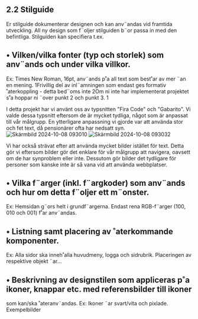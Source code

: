 ## 2.2 Stilguide
Er stilguide dokumenterar designen och kan anv¨andas vid framtida utveckling. All ny design som f¨oljer
stilguiden b¨or passa in med den befintliga.
Stilguiden kan specifiera t.ex.

## • Vilken/vilka fonter (typ och storlek) som anv¨ands och under vilka villkor.
Ex: Times New Roman, 16pt, anv¨ands p˚a all text som best˚ar av mer ¨an en mening.
1Frivillig del av inl¨amningen som endast ges formativ ˚aterkoppling - detta bed¨oms inte
2Om ni inte har implementerat projektet s˚a hoppar ni ¨over punkt 2 och punkt 3.
1

I detta projekt har vi använt oss av typsnitten "Fira Code" och "Gabarito". Vi valde dessa typsnitt eftersom de är mycket tydliga, något som är anpassat till vår målgrupp. 
En ytterligare anpassning vi gjorde var att använda stor och fet text, då pensionärer ofta har nedsatt syn.
![Skärmbild 2024-10-08 093010](https://github.com/user-attachments/assets/604e889e-5632-438a-a13c-086590ed4c61) ![Skärmbild 2024-10-08 093032](https://github.com/user-attachments/assets/14d6e926-f8e2-4c02-8349-5ba7a2e73466)



Vi har också strävat efter att använda mycket bilder istället för text. Detta gör vi eftersom bilder gör det enklare för vår målgrupp att navigera, oavsett om de har synproblem eller inte. Dessutom gör bilder det tydligare för personer som kanske inte är så vana vid att använda webbplatser.     

## • Vilka f¨arger (inkl. f¨argkoder) som anv¨ands och hur om detta f¨oljer ett m¨onster.
Ex: Hemsidan g¨ors helt i grundf¨argerna. Endast rena RGB-f¨arger (100, 010 och 001) f˚ar anv¨andas.


## • Listning samt placering av ˚aterkommande komponenter.
Ex: Alla sidor ska inneh˚alla huvudmeny, logga och sidrubrik. Placeringen av respektive objekt ¨ar...

## • Beskrivning av designstilen som appliceras p˚a ikoner, knappar etc. med referensbilder till ikoner
som kan/ska ˚ateranv¨andas.
Ex: Ikoner ¨ar svart/vita och pixlade. Exempelbilder
